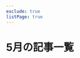 ```yaml
---
exclude: true
listPage: true
---
```

# 5月の記事一覧
<Articles :pages="this.$site.pages" :prefix="this.$page.path"/>
